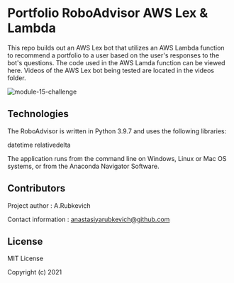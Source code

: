# Portfolio RoboAdvisor AWS Lex & Lambda

This repo builds out an AWS Lex bot that utilizes an AWS Lambda function to recommend a portfolio to a user based on the user's responses to the bot's questions. The code used in the AWS Lamda function can be viewed here. 
Videos of the AWS Lex bot being tested are located in the videos folder.

![module-15-challenge](https://user-images.githubusercontent.com/94565094/163081271-f4763b4b-54a8-4ab4-b0d6-b2aff23f19f2.png)


## Technologies
The RoboAdvisor is written in Python 3.9.7 and uses the following libraries:

datetime 
relativedelta 

The application runs from the command line on Windows, Linux or Mac OS systems, or from the Anaconda Navigator Software.


## Contributors
Project author : A.Rubkevich

Contact information : anastasiyarubkevich@github.com

## License
MIT License

Copyright (c) 2021